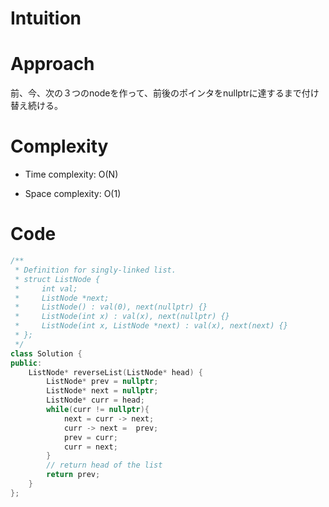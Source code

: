 # Intuition

# Approach
前、今、次の３つのnodeを作って、前後のポインタをnullptrに達するまで付け替え続ける。

# Complexity
- Time complexity:
O(N)

- Space complexity:
O(1)

# Code
```cpp []
/**
 * Definition for singly-linked list.
 * struct ListNode {
 *     int val;
 *     ListNode *next;
 *     ListNode() : val(0), next(nullptr) {}
 *     ListNode(int x) : val(x), next(nullptr) {}
 *     ListNode(int x, ListNode *next) : val(x), next(next) {}
 * };
 */
class Solution {
public:
    ListNode* reverseList(ListNode* head) {
        ListNode* prev = nullptr;
        ListNode* next = nullptr;
        ListNode* curr = head;
        while(curr != nullptr){
            next = curr -> next;
            curr -> next =  prev;
            prev = curr;
            curr = next;
        }
        // return head of the list
        return prev;
    }
};
```
